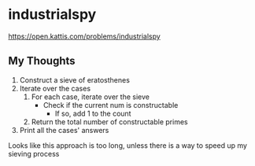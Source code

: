 # industrialspy

<https://open.kattis.com/problems/industrialspy>

## My Thoughts

1. Construct a sieve of eratosthenes
2. Iterate over the cases
    1. For each case, iterate over the sieve
        - Check if the current num is constructable
            - If so, add 1 to the count
    2. Return the total number of constructable primes
3. Print all the cases' answers

Looks like this approach is too long, unless there is a way to speed up my sieving process
